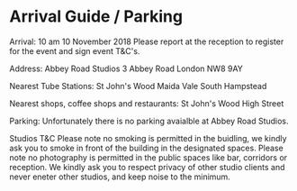 # Arrival Guide / Parking
Arrival: 10 am 10 November 2018
Please report  at the reception to register for the event and sign event T&C's.

Address:
Abbey Road Studios
3 Abbey Road
London 
NW8 9AY 

Nearest Tube Stations:
St John's Wood
Maida Vale
South Hampstead

Nearest shops, coffee shops and restaurants:
St John's Wood High Street

Parking:
Unfortunately there is no parking avaialble at Abbey Road Studios.

Studios T&C
Please note no smoking is permitted in the buidling, we kindly ask you to smoke in front of the building in the designated spaces.
Please note no photography is permitted in the public spaces like bar, corridors or reception.
We kindly ask you to respect privacy of other studio clients and never eneter other studios, and keep noise to the minimum.







